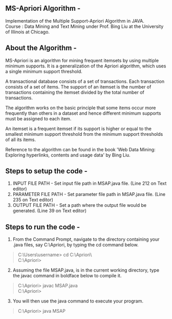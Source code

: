 ## MS-Apriori Algorithm -

Implementation of the Multiple Support-Apriori Algorithm in JAVA.  
Course : Data Mining and Text Mining under Prof. Bing Liu at the University of Illinois at Chicago.

## About the Algorithm -
MS-Apriori is an algorithm for mining frequent itemsets by using multiple minimum supports. It is a generalization of the Apriori algorithm, which uses a single minimum support threshold.

A transactional database consists of a set of transactions. Each transaction consists of a set of items. The support of an itemset is the number of transactions containing the itemset divided by the total number of transactions.

The algorithm works on the basic principle that some items occur more frequently than others in a dataset and hence different minimum supports must be assigned to each item.
 
An itemset is a frequent itemset if its support is higher or equal to the smallest minimum support threshold from the minimum support thresholds of all its items.

Reference to the algorithm can be found in the book 'Web Data Mining: Exploring hyperlinks, contents and usage data' by Bing Liu.

## Steps to setup the code - 
1. INPUT FILE PATH - Set input file path in MSAP.java file. (Line 212 on Text editor)
2. PARAMETER FILE PATH - Set parameter file path in MSAP.java file. (Line 235 on Text editor)
3. OUTPUT FILE PATH - Set a path where the output file would be generated. (Line 39 on Text editor)

## Steps to run the code -
1. From the Command Prompt, navigate to the directory containing your .java files, say C:\Apriori\, by typing the cd command below.  
>C:\Users\username> cd C:\Apriori\  
>C:\Apriori\>

2. Assuming the file MSAP.java, is in the current working directory, type the javac command in boldface below to compile it.  
>C:\Apriori\> javac MSAP.java  
>C:\Apriori\>  

3. You will then use the java command to execute your program.  
>C:\Apriori\> java MSAP  
